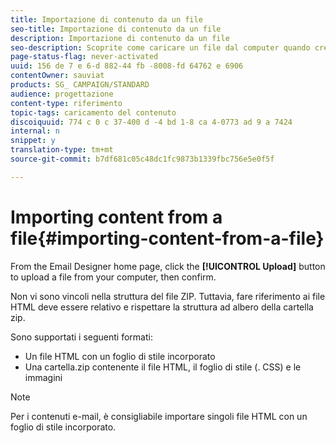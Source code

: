 ```yaml
---
title: Importazione di contenuto da un file
seo-title: Importazione di contenuto da un file
description: Importazione di contenuto da un file
seo-description: Scoprite come caricare un file dal computer quando create un'e-mail o una pagina di destinazione.
page-status-flag: never-activated
uuid: 156 de 7 e 6-d 882-44 fb -8008-fd 64762 e 6906
contentOwner: sauviat
products: SG_ CAMPAIGN/STANDARD
audience: progettazione
content-type: riferimento
topic-tags: caricamento del contenuto
discoiquuid: 774 c 0 c 37-400 d -4 bd 1-8 ca 4-0773 ad 9 a 7424
internal: n
snippet: y
translation-type: tm+mt
source-git-commit: b7df681c05c48dc1fc9873b1339fbc756e5e0f5f

---
```



# Importing content from a file{#importing-content-from-a-file}

From the Email Designer home page, click the **[!UICONTROL Upload]** button to upload a file from your computer, then confirm.

Non vi sono vincoli nella struttura del file ZIP. Tuttavia, fare riferimento ai file HTML deve essere relativo e rispettare la struttura ad albero della cartella zip.

Sono supportati i seguenti formati:

* Un file HTML con un foglio di stile incorporato
* Una cartella.zip contenente il file HTML, il foglio di stile (. CSS) e le immagini

>[!NOTE]
>
>Per i contenuti e-mail, è consigliabile importare singoli file HTML con un foglio di stile incorporato.

